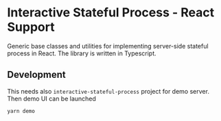 # Interactive Stateful Process - React Support

Generic base classes and utilities for implementing server-side stateful process
in React. The library is written in Typescript.


## Development

This needs also `interactive-stateful-process` project for demo server. Then demo UI
can be launched
```
yarn demo
```
